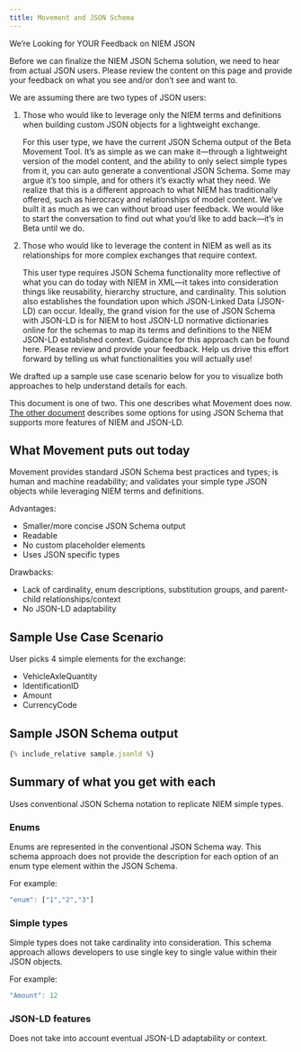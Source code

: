 ```yaml
---
title: Movement and JSON Schema
---
```


We’re Looking for YOUR Feedback on NIEM JSON 

Before we can finalize the NIEM JSON Schema solution, we need to hear from
actual JSON users. Please review the content on this page and provide your
feedback on what you see and/or don’t see and want to.

We are assuming there are two types of JSON users:

1. Those who would like to leverage only the NIEM terms and definitions when
   building custom JSON objects for a lightweight exchange.

   For this user type, we have the current JSON Schema output of the Beta
   Movement Tool. It’s as simple as we can make it—through a lightweight version
   of the model content, and the ability to only select simple types from it,
   you can auto generate a conventional JSON Schema. Some may argue it’s too
   simple, and for others it’s exactly what they need. We realize that this is a
   different approach to what NIEM has traditionally offered, such as hierocracy
   and relationships of model content. We’ve built it as much as we can without
   broad user feedback. We would like to start the conversation to find out what
   you’d like to add back—it’s in Beta until we do.

2. Those who would like to leverage the content in NIEM as well as its
   relationships for more complex exchanges that require context.

   This user type requires JSON Schema functionality more reflective of what you
   can do today with NIEM in XML—it takes into consideration things like
   reusability, hierarchy structure, and cardinality. This solution also
   establishes the foundation upon which JSON-Linked Data (JSON-LD) can
   occur. Ideally, the grand vision for the use of JSON Schema with JSON-LD is
   for NIEM to host JSON-LD normative dictionaries online for the schemas to map
   its terms and definitions to the NIEM JSON-LD established context.  Guidance
   for this approach can be found here. Please review and provide your
   feedback. Help us drive this effort forward by telling us what
   functionalities you will actually use!

We drafted up a sample use case scenario below for you to visualize both
approaches to help understand details for each.

This document is one of two. This one describes what Movement does now.
[The other document](json-schema-for-json-ld) describes some options for using
JSON Schema that supports more features of NIEM and JSON-LD.

## What Movement puts out today

Movement provides standard JSON Schema best practices and types; is human and
machine readability; and validates your simple type JSON objects while
leveraging NIEM terms and definitions.

Advantages:

- Smaller/more concise JSON Schema output
- Readable
- No custom placeholder elements
- Uses JSON specific types

Drawbacks:

- Lack of cardinality, enum descriptions, substitution groups, and parent-child
  relationships/context
- No JSON-LD adaptability

## Sample Use Case Scenario

User picks 4 simple elements for the exchange:

- VehicleAxleQuantity
- IdentificationID
- Amount
- CurrencyCode

## Sample JSON Schema output

```javascript
{% include_relative sample.jsonld %}
```

## Summary of what you get with each

Uses conventional JSON Schema notation to replicate NIEM simple types.

### Enums

Enums are represented in the conventional JSON Schema way. This schema approach does not provide the description for each option of an enum type element within the JSON Schema.

For example:

```javascript
"enum": ["1","2","3"]
```

### Simple types

Simple types does not take cardinality into consideration. This schema approach allows developers to use single key to single value within their JSON objects.

For example:

```javascript
"Amount": 12 
```

### JSON-LD features

Does not take into account eventual JSON-LD adaptability or context.

